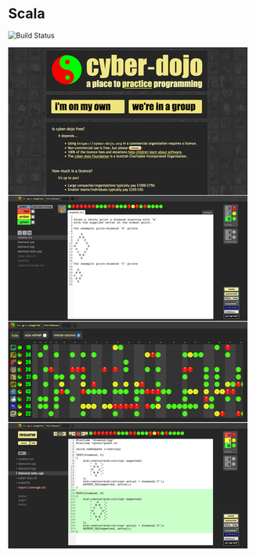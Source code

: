 # Scala

![Build Status](https://travis-ci.org/cyber-dojo-languages/scala.svg?branch=master)

![cyber-dojo.org home page](https://github.com/cyber-dojo/cyber-dojo/blob/master/shared/home_page_snapshot.png)

